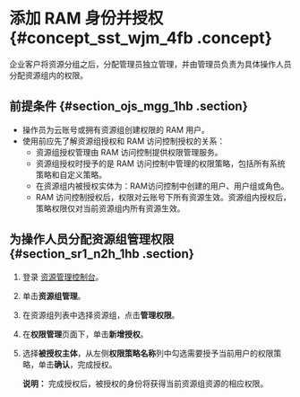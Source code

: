 # 添加 RAM 身份并授权 {#concept_sst_wjm_4fb .concept}

企业客户将资源分组之后，分配管理员独立管理，并由管理员负责为具体操作人员分配资源组内的权限。

## 前提条件 {#section_ojs_mgg_1hb .section}

-   操作员为云账号或拥有资源组创建权限的 RAM 用户。
-   使用前应先了解资源组授权和 RAM 访问控制授权的关系：
    -   资源组授权管理由 RAM 访问控制提供权限管理服务。
    -   资源组授权时授予的是 RAM 访问控制中管理的权限策略，包括所有系统策略和自定义策略。
    -   在资源组内被授权实体为：RAM访问控制中创建的用户、用户组或角色。
    -   RAM 访问控制授权后，权限对云账号下所有资源生效。资源组内授权后，策略权限仅对当前资源组内所有资源生效。

## 为操作人员分配资源组管理权限 {#section_sr1_n2h_1hb .section}

1.  登录 [资源管理控制台](https://resourcemanager.console.aliyun.com/)。
2.  单击**资源组管理**。
3.  在资源组列表中选择资源组，点击**管理权限**。
4.  在**权限管理**页面下，单击**新增授权**。
5.  选择**被授权主体**，从左侧**权限策略名称**列中勾选需要授予当前用户的权限策略，单击**确认**，完成授权。

    **说明：** 完成授权后，被授权的身份将获得当前资源组资源的相应权限。


